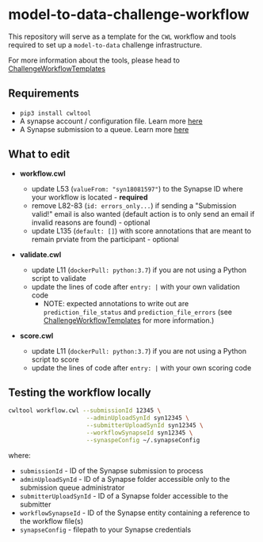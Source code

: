 # model-to-data-challenge-workflow
This repository will serve as a template for the `CWL` workflow and tools required to set up a `model-to-data` challenge infrastructure.

For more information about the tools, please head to [ChallengeWorkflowTemplates](https://github.com/Sage-Bionetworks/ChallengeWorkflowTemplates)


## Requirements
* `pip3 install cwltool`
* A synapse account / configuration file.  Learn more [here](https://docs.synapse.org/articles/client_configuration.html#for-developers)
* A Synapse submission to a queue.  Learn more [here](https://docs.synapse.org/articles/evaluation_queues.html#submissions)

## What to edit

* **workflow.cwl**
  - update L53 (`valueFrom: "syn18081597"`) to the Synapse ID where your workflow is located - **required**
  - remove L82-83 (`id: errors_only...`) if sending a "Submission valid!" email is also wanted (default action is to only send an email if invalid reasons are found) - optional
  - update L135 (`default: []`) with score annotations that are meant to remain prviate from the participant - optional

*  **validate.cwl**
   - update L11 (`dockerPull: python:3.7`) if you are not using a Python script to validate
   - update the lines of code after `entry: |` with your own validation code
      - NOTE: expected annotations to write out are `prediction_file_status` and `prediction_file_errors` (see [ChallengeWorkflowTemplates](https://github.com/Sage-Bionetworks/ChallengeWorkflowTemplates#validation-validatecwl) for more information.)

* **score.cwl**
  - update L11 (`dockerPull: python:3.7`) if you are not using a Python script to score
  - update the lines of code after `entry: |` with your own scoring code


## Testing the workflow locally

```bash
cwltool workflow.cwl --submissionId 12345 \
                      --adminUploadSynId syn12345 \
                      --submitterUploadSynId syn12345 \
                      --workflowSynapseId syn12345 \
                      --synaspeConfig ~/.synapseConfig
```
where:
* `submissionId` - ID of the Synapse submission to process
* `adminUploadSynId` - ID of a Synapse folder accessible only to the submission queue administrator
* `submitterUploadSynId` - ID of a Synapse folder accessible to the submitter
* `workflowSynapseId` - ID of the Synapse entity containing a reference to the workflow file(s)
* `synapseConfig` - filepath to your Synapse credentials
